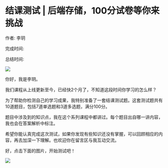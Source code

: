 # 结课测试 \| 后端存储，100分试卷等你来挑战

作者: 李玥

完成时间:

总结时间:

![](<https://static001.geekbang.org/resource/image/0e/05/0ee00d588edd9d0ac63a62cff2e49905.jpg>)

<audio><source src="" type="audio/mpeg"></audio>

你好，我是李玥。

我们课程从上线更新至今，已经快2个月了，不知道这段时间你学习的怎么样？

为了帮助你检测自己的学习成果，我特别准备了一套结课测试题。这套测试题共有10道题目，包括7道单选题和3道多选题，满分100分。

题目中涉及到的知识点，我在这个系列课程中都讲过。每个题目出自哪一讲内容，我也会在答案解析中标注。

希望你能认真完成这次测试，如果你发现有些知识还没有掌握，可以回顾相应的内容，再去加深一下理解。也欢迎你在留言区与我互动交流。

好，点击下面的图片，开始测试吧！<br>

[![](<https://static001.geekbang.org/resource/image/28/a4/28d1be62669b4f3cc01c36466bf811a4.png?wh=1142*201>)](<http://time.geekbang.org/quiz/intro?act_id=116&exam_id=250>)

<!-- [[[read_end]]] -->

